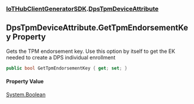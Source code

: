 ### [IoTHubClientGeneratorSDK](IoTHubClientGeneratorSDK.md 'IoTHubClientGeneratorSDK').[DpsTpmDeviceAttribute](IoTHubClientGeneratorSDK.DpsTpmDeviceAttribute.md 'IoTHubClientGeneratorSDK.DpsTpmDeviceAttribute')

## DpsTpmDeviceAttribute.GetTpmEndorsementKey Property

Gets the TPM endorsement key. Use this option by itself to get the EK needed to create a DPS individual enrollment

```csharp
public bool GetTpmEndorsementKey { get; set; }
```

#### Property Value
[System.Boolean](https://docs.microsoft.com/en-us/dotnet/api/System.Boolean 'System.Boolean')